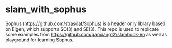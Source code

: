 # slam_with_sophus
Sophus (https://github.com/strasdat/Sophus) is a header only library based on Eigen, which supports SO(3) and SE(3). 
This repo is used to replicate some examples from https://github.com/gaoxiang12/slambook-en as well as playground for learning Sophus.
